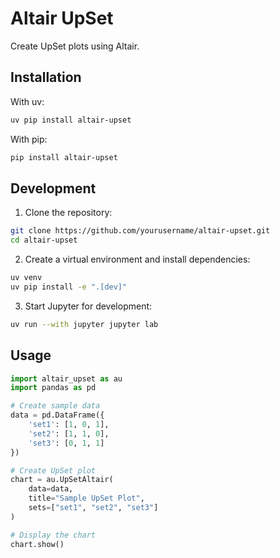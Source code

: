 # Altair UpSet

Create UpSet plots using Altair.

## Installation

With uv:
```bash
uv pip install altair-upset
```

With pip:
```bash
pip install altair-upset
```

## Development

1. Clone the repository:
```bash
git clone https://github.com/yourusername/altair-upset.git
cd altair-upset
```

2. Create a virtual environment and install dependencies:
```bash
uv venv
uv pip install -e ".[dev]"
```

3. Start Jupyter for development:
```bash
uv run --with jupyter jupyter lab
```

## Usage

```python
import altair_upset as au
import pandas as pd

# Create sample data
data = pd.DataFrame({
    'set1': [1, 0, 1],
    'set2': [1, 1, 0],
    'set3': [0, 1, 1]
})

# Create UpSet plot
chart = au.UpSetAltair(
    data=data,
    title="Sample UpSet Plot",
    sets=["set1", "set2", "set3"]
)

# Display the chart
chart.show()
```
